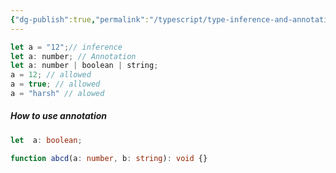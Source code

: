 ```yaml
---
{"dg-publish":true,"permalink":"/typescript/type-inference-and-annotation/","created":"2025-01-23T01:25:45.347+05:30","updated":"2025-01-23T01:41:47.943+05:30"}
---
```


```js
let a = "12";// inference
let a: number; // Annotation
let a: number | boolean | string;
a = 12; // allowed
a = true; // allowed
a = "harsh" // alowed
```


##### How to use annotation 

```ts
let  a: boolean;

function abcd(a: number, b: string): void {}
```


